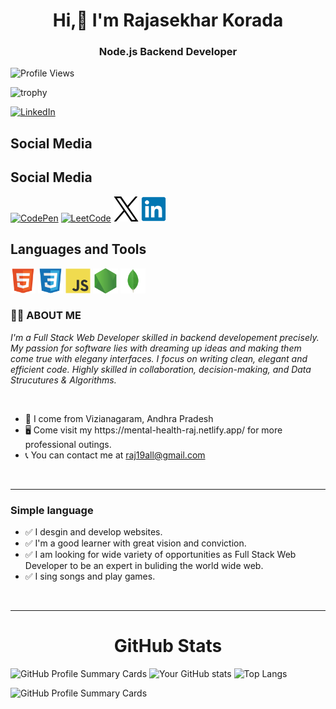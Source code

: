 <h1 align="center">Hi,👋 I'm Rajasekhar Korada</h1>
<h3 align="center">Node.js Backend Developer</h3>


![Profile Views](https://komarev.com/ghpvc/?username=RScodes1&color=brightgreen)

![trophy](https://github-profile-trophy.vercel.app/?username=RScodes1)

<p>
  <a href="https://www.linkedin.com/in/rajasekhar-korada-14b417177/">
    <img src="https://img.shields.io/badge/LinkedIn-rajasekhar--korada--14b417177-blue" alt="LinkedIn">
  </a>
</p>

## Social Media

## Social Media

[<img src="https://image.flaticon.com/icons/svg/841/841364.svg" alt="CodePen" width="40" height="40">][codepen]
[<img src="https://image.flaticon.com/icons/svg/732/732190.svg" alt="LeetCode" width="40" height="40">][leetcode]
[<img src="https://raw.githubusercontent.com/devicons/devicon/master/icons/twitter/twitter-original.svg" alt="Twitter" width="40" height="40">][twitter]
[<img src="https://raw.githubusercontent.com/devicons/devicon/master/icons/linkedin/linkedin-original.svg" alt="LinkedIn" width="40" height="40">][linkedin]

[twitter]: https://twitter.com/charmerGod2
[linkedin]: https://www.linkedin.com/in/rajasekhar-korada-14b417177/
[codepen]: https://codepen.io/rajcodeshtml
[leetcode]: https://leetcode.com/sekharcodes


## Languages and Tools

[<img src="https://raw.githubusercontent.com/devicons/devicon/master/icons/html5/html5-original.svg" alt="HTML" width="40" height="40">][html-docs]
[<img src="https://raw.githubusercontent.com/devicons/devicon/master/icons/css3/css3-original.svg" alt="CSS" width="40" height="40">][css-docs]
[<img src="https://raw.githubusercontent.com/devicons/devicon/master/icons/javascript/javascript-original.svg" alt="JavaScript" width="40" height="40">][javascript-docs]
[<img src="https://raw.githubusercontent.com/devicons/devicon/master/icons/nodejs/nodejs-original.svg" alt="Node.js" width="40" height="40">][nodejs-docs]
[<img src="https://raw.githubusercontent.com/devicons/devicon/master/icons/mongodb/mongodb-original.svg" alt="MongoDB" width="40" height="40">][mongodb-docs]

[html-docs]: https://developer.mozilla.org/en-US/docs/Web/HTML
[css-docs]: https://developer.mozilla.org/en-US/docs/Web/CSS
[javascript-docs]: https://developer.mozilla.org/en-US/docs/Web/JavaScript
[nodejs-docs]: https://nodejs.org/en/docs/
[mongodb-docs]: https://docs.mongodb.com/




<h3>👨‍💻 ABOUT ME </h3>

<p style ="text-align = center;"><em>I'm a Full Stack Web Developer skilled in backend developement precisely. My passion for software lies with dreaming up ideas and making them come true with elegany interfaces. I focus on writing clean, elegant and efficient code. Highly skilled in collaboration, decision-making, and Data Strucutures & Algorithms.</em></p>

<br>
<ul>
    <li>📍 I come from Vizianagaram, Andhra Pradesh</li>
    <li>🖥️ Come visit my https://mental-health-raj.netlify.app/ for more professional outings.</li> 
    <li>📞 You can contact me at <a href = "mailto:raj19all@gmail.com">raj19all@gmail.com</a></li> 
</ul>
<br>
<hr>

<h3>Simple language</h3>
    <ul>
        <li>✅ I desgin and develop websites.</li>
        <li>✅  I'm a good learner with great vision and conviction.</li>
        <li>✅ I am looking for wide variety of opportunities as Full Stack Web Developer to be an expert in buliding the world wide web.</li>
        <li>✅ I sing songs and play games.</li>
    </ul>
<br>
<hr>

  <h1 align = "center">GitHub Stats</h1>
  
![GitHub Profile Summary Cards](http://github-profile-summary-cards.vercel.app/api/cards/profile-details?username=RScodes1&theme=github_dark)   ![Your GitHub stats](https://github-readme-stats.vercel.app/api?username=RScodes1&show_icons=true&theme=radical)   ![Top Langs](https://github-readme-stats.vercel.app/api/top-langs?username=RScodes1&show_icons=true&locale=en&layout=compact)


   ![GitHub Profile Summary Cards](http://github-profile-summary-cards.vercel.app/api/cards/stats?username=RScodes1&theme=github_dark)


